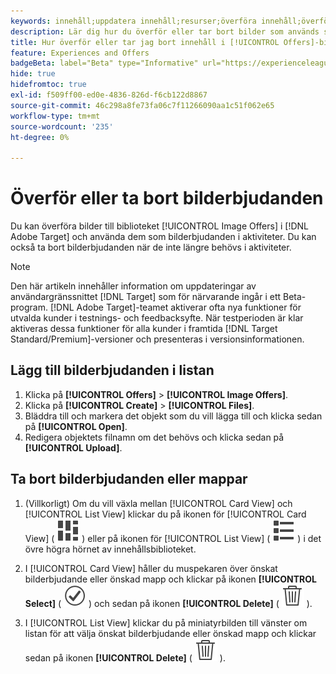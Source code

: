 ```yaml
---
keywords: innehåll;uppdatera innehåll;resurser;överföra innehåll;överföra resurs;ta bort innehåll
description: Lär dig hur du överför eller tar bort bilder som används som bilderbjudanden.
title: Hur överför eller tar jag bort innehåll i [!UICONTROL Offers]-biblioteket?
feature: Experiences and Offers
badgeBeta: label="Beta" type="Informative" url="https://experienceleague.adobe.com/docs/target/using/introduction/intro.html#beta newtab=true" tooltip="Vad är Beta-funktioner i  [!DNL Adobe Target]?"
hide: true
hidefromtoc: true
exl-id: f509ff00-ed0e-4836-826d-f6cb122d8867
source-git-commit: 46c298a8fe73fa06c7f11266090aa1c51f062e65
workflow-type: tm+mt
source-wordcount: '235'
ht-degree: 0%

---
```


# Överför eller ta bort bilderbjudanden

Du kan överföra bilder till biblioteket [!UICONTROL Image Offers] i [!DNL Adobe Target] och använda dem som bilderbjudanden i aktiviteter. Du kan också ta bort bilderbjudanden när de inte längre behövs i aktiviteter.

>[!NOTE]
>
>Den här artikeln innehåller information om uppdateringar av användargränssnittet [!DNL Target] som för närvarande ingår i ett Beta-program. [!DNL Adobe Target]-teamet aktiverar ofta nya funktioner för utvalda kunder i testnings- och feedbacksyfte. När testperioden är klar aktiveras dessa funktioner för alla kunder i framtida [!DNL Target Standard/Premium]-versioner och presenteras i versionsinformationen.

## Lägg till bilderbjudanden i listan

1. Klicka på **[!UICONTROL Offers]** > **[!UICONTROL Image Offers]**.
1. Klicka på **[!UICONTROL Create]** > **[!UICONTROL Files]**.
1. Bläddra till och markera det objekt som du vill lägga till och klicka sedan på **[!UICONTROL Open]**.
1. Redigera objektets filnamn om det behövs och klicka sedan på **[!UICONTROL Upload]**.

## Ta bort bilderbjudanden eller mappar

1. (Villkorligt) Om du vill växla mellan [!UICONTROL Card View] och [!UICONTROL List View] klickar du på ikonen för [!UICONTROL Card View] ( ![kortvyn ](/help/main/assets/icons/ViewCard.svg) ) eller på ikonen för [!UICONTROL List View] ( ![listvyn ](/help/main/assets/icons/ViewList.svg) ) i det övre högra hörnet av innehållsbiblioteket.

1. I [!UICONTROL Card View] håller du muspekaren över önskat bilderbjudande eller önskad mapp och klickar på ikonen **[!UICONTROL Select]** ( ![Välj ikon](/help/main/assets/icons/CheckmarkCircleOutline.svg) ) och sedan på ikonen **[!UICONTROL Delete]** ( ![Ta bort ikon](/help/main/assets/icons/DeleteOutline.svg) ).

1. I [!UICONTROL List View] klickar du på miniatyrbilden till vänster om listan för att välja önskat bilderbjudande eller önskad mapp och klickar sedan på ikonen **[!UICONTROL Delete]** ( ![Ta bort ikon](/help/main/assets/icons/DeleteOutline.svg) ).

